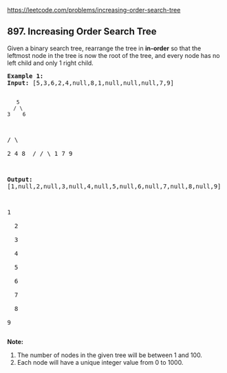 https://leetcode.com/problems/increasing-order-search-tree

## 897. Increasing Order Search Tree

<div><p>Given a binary search tree, rearrange the tree in <strong>in-order</strong> so that the leftmost node in the tree is now the root of the tree, and every node has no left child and only 1 right child.</p>
<pre><strong>Example 1:</strong>
<strong>Input:</strong> [5,3,6,2,4,null,8,1,null,null,null,7,9]

       5
      / \
    3    6
   / \    \
  2   4    8
 /        / \ 
1        7   9

<strong>Output:</strong> [1,null,2,null,3,null,4,null,5,null,6,null,7,null,8,null,9]

 1
  \
   2
    \
     3
      \
       4
        \
         5
          \
           6
            \
             7
              \
               8
                \
                 9  </pre>
<p><strong>Note:</strong></p>
<ol>
<li>The number of nodes in the given tree will be between 1 and 100.</li>
<li>Each node will have a unique integer value from 0 to 1000.</li>
</ol>
</div>
